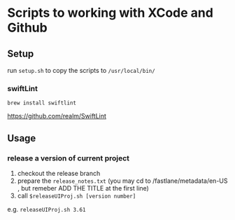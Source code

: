 # Scripts to working with XCode and Github

## Setup

run `setup.sh` to copy the scripts to `/usr/local/bin/`

### swiftLint
`brew install swiftlint`

https://github.com/realm/SwiftLint

## Usage
### release a version of current project
1. checkout the release branch
2. prepare the `release_notes.txt` (you may cd to /fastlane/metadata/en-US , but remeber ADD THE TITLE at the first line)
3. call `$releaseUIProj.sh [version number]`

e.g.
`releaseUIProj.sh 3.61`
